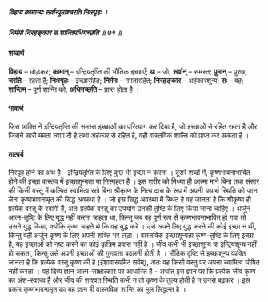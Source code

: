 ##### विहाय कामान्यः सर्वान्पुमांश्चरति निःस्पृहः ।
##### निर्ममो निरहङ्कार स शान्तिमधिगच्छति ॥ ७१ ॥

#### शब्दार्थ

**विहाय** – छोड़कर; **कामान्** – इन्द्रियतृप्ति की भौतिक इच्छाएँ; **यः** – जो; **सर्वान्** – समस्त; **पुमान्** – पुरुष; **चरति** – रहता है; **निःस्पृहः** – इच्छारहित; **निर्ममः** – ममतारहित; **निरहङ्कार** – अहंकारशून्य; **सः** – वह; **शान्तिम्** – पूर्ण शान्ति को; **अधिगच्छति** – प्राप्त होता है ।

#### भावार्थ

जिस व्यक्ति ने इन्द्रियतृप्ति की समस्त इच्छाओं का परित्याग कर दिया है, जो इच्छाओं से रहित रहता है और जिसने सारी ममता त्याग दी है तथा अहंकार से रहित है, वही वास्तविक शान्ति को प्राप्त कर सकता है ।

#### तात्पर्य

निस्पृह होने का अर्थ है - इन्द्रियतृप्ति के लिए कुछ भी इच्छा न करना । दूसरे शब्दों में, कृष्णभावनाभावित होने की इच्छा वास्तव में इच्छाशून्यता या निस्पृहता है । इस शरीर को मिथ्या ही आत्मा माने बिना तथा संसार की किसी वस्तु में कल्पित स्वामित्व रखे बिना श्रीकृष्ण के नित्य दास के रूप में अपनी यथार्थ स्थिति को जान लेना कृष्णभावनामृत की सिद्ध अवस्था है । जो इस सिद्ध अवस्था में स्थित है वह जानता है कि श्रीकृष्ण ही प्रत्येक वस्तु के स्वामी हैं, अतः प्रत्येक वस्तु का उपयोग उनकी तुष्टि के लिए किया जाना चाहिए । अर्जुन आत्म-तुष्टि के लिए युद्ध नहीं करना चाहता था, किन्तु जब वह पूर्ण रूप से कृष्णभावनाभावित हो गया तो उसने युद्ध किया, क्योंकि कृष्ण चाहते थे कि वह युद्ध करे । उसे अपने लिए युद्ध करने की कोई इच्छा न थी, किन्तु वही अर्जुन कृष्ण के लिए अपनी शक्ति भर लड़ा । वास्तविक इच्छाशून्यता कृष्ण-तुष्टि के लिए इच्छा है, यह इच्छाओं को नष्ट करने का कोई कृत्रिम प्रयास नहीं है । जीव कभी भी इच्छाशून्य या इन्द्रियशून्य नहीं हो सकता, किन्तु उसे अपनी इच्छाओं की गुणवत्ता बदलनी होती है । भौतिक दृष्टि से इच्छाशून्य व्यक्ति जानता है कि प्रत्येक वस्तु कृष्ण की है (ईशावास्यमिदं सर्वम्), अतः वह किसी वस्तु पर अपना स्वामित्व घोषित नहीं करता । यह दिव्य ज्ञान आत्म-साक्षात्कार पर आधारित है - अर्थात् इस ज्ञान पर कि प्रत्येक जीव कृष्ण का अंश-स्वरूप है और जीव की शाश्वत स्थिति कभी न तो कृष्ण के तुल्य होती है न उनसे बढ़कर । इस प्रकार कृष्णभावनामृत का यह ज्ञान ही वास्तविक शान्ति का मूल सिद्धान्त है ।